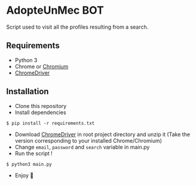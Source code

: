 # AdopteUnMec BOT

Script used to visit all the profiles resulting from a search.

## Requirements

- Python 3 
- Chrome or [Chromium](https://www.chromium.org/getting-involved/download-chromium/)
- [ChromeDriver](https://chromedriver.chromium.org/downloads)

## Installation

- Clone this repository
- Install dependencies
```shell
$ pip install -r requirements.txt
```
- Download [ChromeDriver](https://chromedriver.chromium.org/downloads) in root project directory and unzip it (Take the version corresponding to your installed Chrome/Chromium)
- Change `email`, `password` and `search` variable in main.py
- Run the script !
```shell
$ python3 main.py
```
- Enjoy 🎉